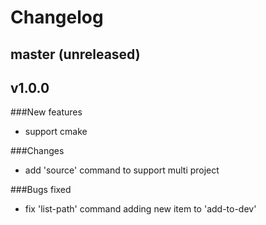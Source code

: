 # Changelog

## master (unreleased)

## v1.0.0

###New features

* support cmake

###Changes

* add 'source' command to support multi project

###Bugs fixed

* fix 'list-path' command adding new item to 'add-to-dev'
